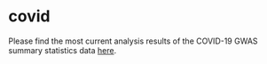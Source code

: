 # covid

Please find the most current analysis results of the COVID-19 GWAS summary
statistics data [here](https://huwenboshi.github.io/covid/).
